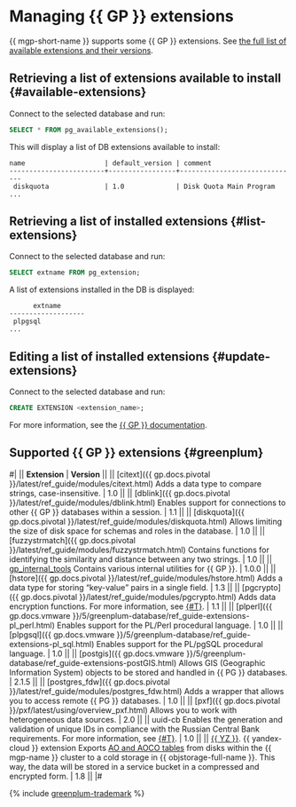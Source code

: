 # Managing {{ GP }} extensions

{{ mgp-short-name }} supports some {{ GP }} extensions. See [the full list of available extensions and their versions](#greenplum).

## Retrieving a list of extensions available to install {#available-extensions}

Connect to the selected database and run:

```sql
SELECT * FROM pg_available_extensions();
```

This will display a list of DB extensions available to install:

```text
name                    | default_version | comment                            
------------------------+-----------------+------------------------------
 diskquota              | 1.0             | Disk Quota Main Program
...
```

## Retrieving a list of installed extensions {#list-extensions}

Connect to the selected database and run:

```sql
SELECT extname FROM pg_extension;
```

A list of extensions installed in the DB is displayed:

```text
      extname
-------------------
 plpgsql
...
```

## Editing a list of installed extensions {#update-extensions}

Connect to the selected database and run:

```sql
CREATE EXTENSION <extension_name>;
```

For more information, see the [{{ GP }} documentation](https://greenplum.docs.pivotal.io/6latest/ref_guide/sql_commands/CREATE_EXTENSION.html).

## Supported {{ GP }} extensions {#greenplum}

#|
|| **Extension** | **Version** ||
|| [citext]({{ gp.docs.pivotal }}/latest/ref_guide/modules/citext.html)
Adds a data type to compare strings, case-insensitive.
| 1.0 ||
|| [dblink]({{ gp.docs.pivotal }}/latest/ref_guide/modules/dblink.html)
Enables support for connections to other {{ GP }} databases within a session.
| 1.1 ||
|| [diskquota]({{ gp.docs.pivotal }}/latest/ref_guide/modules/diskquota.html)
Allows limiting the size of disk space for schemas and roles in the database.
| 1.0 ||
|| [fuzzystrmatch]({{ gp.docs.pivotal }}/latest/ref_guide/modules/fuzzystrmatch.html)
Contains functions for identifying the similarity and distance between any two strings.
| 1.0 ||
|| [gp_internal_tools](https://github.com/greenplum-db/gpdb/blob/master/gpcontrib/gp_internal_tools)
Contains various internal utilities for {{ GP }}.
| 1.0.0 ||
|| [hstore]({{ gp.docs.pivotal }}/latest/ref_guide/modules/hstore.html)
Adds a data type for storing <q>key-value</q> pairs in a single field.
| 1.3 ||
|| [pgcrypto]({{ gp.docs.pivotal }}/latest/ref_guide/modules/pgcrypto.html)
Adds data encryption functions. For more information, see [{#T}](./pgcrypto.md).
| 1.1 ||
|| [plperl]({{ gp.docs.vmware }}/5/greenplum-database/ref_guide-extensions-pl_perl.html)
Enables support for the PL/Perl procedural language.
| 1.0 ||
|| [plpgsql]({{ gp.docs.vmware }}/5/greenplum-database/ref_guide-extensions-pl_sql.html)
Enables support for the PL/pgSQL procedural language.
| 1.0 ||
|| [postgis]({{ gp.docs.vmware }}/5/greenplum-database/ref_guide-extensions-postGIS.html)
Allows GIS (Geographic Information System) objects to be stored and handled in {{ PG }} databases.
| 2.1.5 ||
|| [postgres_fdw]({{ gp.docs.pivotal }}/latest/ref_guide/modules/postgres_fdw.html)
Adds a wrapper that allows you to access remote {{ PG }} databases.
| 1.0 ||
|| [pxf]({{ gp.docs.pivotal }}/pxf/latest/using/overview_pxf.html)
Allows you to work with heterogeneous data sources.
| 2.0 ||
|| uuid-cb
Enables the generation and validation of unique IDs in compliance with the Russian Central Bank requirements. For more information, see [{#T}](./uuid-cb.md).
| 1.0 ||
|| [{{ YZ }}](../../tutorials/yezzey.md). {{ yandex-cloud }} extension
Exports [AO and AOCO tables](../../concepts/tables.md) from disks within the {{ mgp-name }} cluster to a cold storage in {{ objstorage-full-name }}. This way, the data will be stored in a service bucket in a compressed and encrypted form.
| 1.8 ||
|#

{% include [greenplum-trademark](../../../_includes/mdb/mgp/trademark.md) %}
